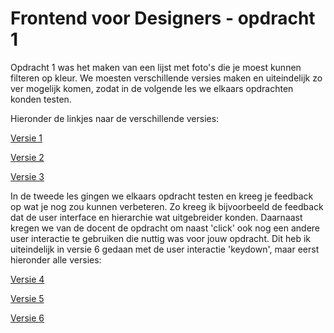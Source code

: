 # Frontend voor Designers - opdracht 1

Opdracht 1 was het maken van een lijst met foto's die je moest kunnen filteren op kleur. We moesten verschillende versies maken en uiteindelijk zo ver mogelijk komen, zodat in de volgende les we elkaars opdrachten konden testen.

Hieronder de linkjes naar de verschillende versies:

[Versie 1](https://github.com/TomWesterhof/Frontend-voor-Designers/tree/master/Opdracht%201/v1)

[Versie 2](https://github.com/TomWesterhof/Frontend-voor-Designers/tree/master/Opdracht%201/v2)

[Versie 3](https://github.com/TomWesterhof/Frontend-voor-Designers/tree/master/Opdracht%201/v3)



In de tweede les gingen we elkaars opdracht testen en kreeg je feedback op wat je nog zou kunnen verbeteren. Zo kreeg ik bijvoorbeeld de feedback dat de user interface en hierarchie wat uitgebreider konden. Daarnaast kregen we van de docent de opdracht om naast 'click' ook nog een andere user interactie te gebruiken die nuttig was voor jouw opdracht. Dit heb ik uiteindelijk in versie 6 gedaan met de user interactie 'keydown', maar eerst hieronder alle versies:

[Versie 4](https://github.com/TomWesterhof/Frontend-voor-Designers/tree/master/Opdracht%201/v4)

[Versie 5](https://github.com/TomWesterhof/Frontend-voor-Designers/tree/master/Opdracht%201/v5)

[Versie 6](https://github.com/TomWesterhof/Frontend-voor-Designers/tree/master/Opdracht%201/v6)
